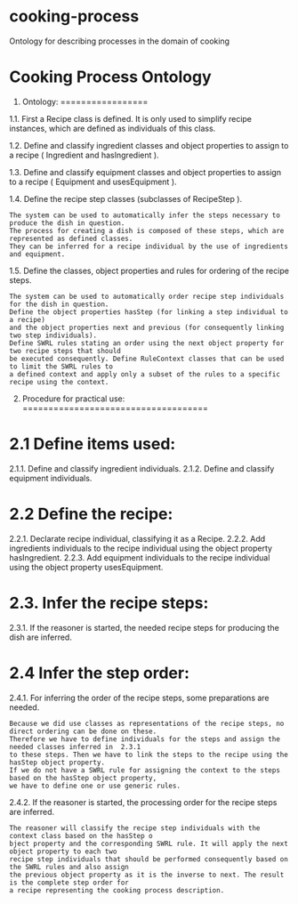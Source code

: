 cooking-process
===============

Ontology for describing processes in the domain of cooking



Cooking Process Ontology
========================

1.	Ontology:
=================


1.1.	First a Recipe class is defined. It is only used to simplify recipe instances, 
	which are defined as individuals of this class.

1.2.	Define and classify ingredient classes and object properties to assign to a recipe
	( Ingredient and hasIngredient ).

1.3.	Define and classify equipment classes and object properties to assign to a recipe
	( Equipment and usesEquipment ).

1.4.	Define the recipe step classes (subclasses of RecipeStep ).

	The system can be used to automatically infer the steps necessary to produce the dish in question.
	The process for creating a dish is composed of these steps, which are represented as defined classes.
	They can be inferred for a recipe individual by the use of ingredients and equipment.

1.5.	Define the classes, object properties and rules for ordering of the recipe steps.

	The system can be used to automatically order recipe step individuals for the dish in question.
	Define the object properties hasStep (for linking a step individual to a recipe) 
	and the object properties next and previous (for consequently linking two step individuals).
	Define SWRL rules stating an order using the next object property for two recipe steps that should 
	be executed consequently. Define RuleContext classes that can be used to limit the SWRL rules to 
	a defined context and apply only a subset of the rules to a specific recipe using the context. 

	
2.	Procedure for practical use:
====================================

2.1	Define items used:
==========================

2.1.1.	Define and classify ingredient individuals.
2.1.2.	Define and classify equipment individuals.


2.2	Define the recipe:
==========================

2.2.1.	Declarate recipe individual, classifying it as a Recipe.
2.2.2.	Add ingredients individuals to the recipe individual using the object property hasIngredient.
2.2.3.	Add equipment individuals to the recipe individual using the object property usesEquipment.


2.3.	Infer the recipe steps:
===============================

2.3.1.	If the reasoner is started, the needed recipe steps for producing the dish are inferred.


2.4	Infer the step order:
=============================

2.4.1.	For inferring the order of the recipe steps, some preparations are needed.

	Because we did use classes as representations of the recipe steps, no direct ordering can be done on these.
	Therefore we have to define individuals for the steps and assign the needed classes inferred in  2.3.1 
	to these steps. Then we have to link the steps to the recipe using the hasStep object property.
	If we do not have a SWRL rule for assigning the context to the steps based on the hasStep object property, 
	we have to define one or use generic rules.

2.4.2.	If the reasoner is started, the processing order for the recipe steps are inferred.

	The reasoner will classify the recipe step individuals with the context class based on the hasStep o
	bject property and the corresponding SWRL rule. It will apply the next object property to each two 
	recipe step individuals that should be performed consequently based on the SWRL rules and also assign 
	the previous object property as it is the inverse to next. The result is the complete step order for 
	a recipe representing the cooking process description. 

